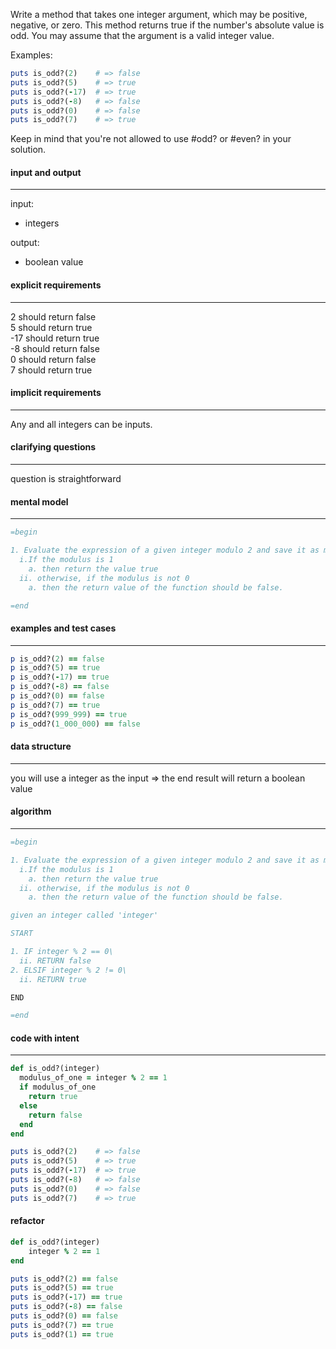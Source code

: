Write a method that takes one integer argument, which may be positive, 
negative, or zero. This method returns true if the number's absolute value is 
odd. You may assume that the argument is a valid integer value.

Examples:
``` ruby
puts is_odd?(2)    # => false
puts is_odd?(5)    # => true
puts is_odd?(-17)  # => true
puts is_odd?(-8)   # => false
puts is_odd?(0)    # => false
puts is_odd?(7)    # => true
```

Keep in mind that you're not allowed to use #odd? or #even? in your solution.

#### input and output
---

input:
* integers

output:
* boolean value

#### explicit requirements
---

2 should return false\
5 should return true\
-17 should return true\
-8 should return false\
0 should return false\
7 should return true

#### implicit requirements
---

Any and all integers can be inputs.

#### clarifying questions
---

question is straightforward

#### mental model
---
``` ruby
=begin

1. Evaluate the expression of a given integer modulo 2 and save it as modulus
  i.If the modulus is 1
    a. then return the value true
  ii. otherwise, if the modulus is not 0
    a. then the return value of the function should be false.

=end


```

#### examples and test cases
---

``` ruby
p is_odd?(2) == false
p is_odd?(5) == true
p is_odd?(-17) == true
p is_odd?(-8) == false
p is_odd?(0) == false
p is_odd?(7) == true
p is_odd?(999_999) == true
p is_odd?(1_000_000) == false
```

#### data structure
---

you will use a integer as the input => the end result will return a boolean value

#### algorithm
---
``` ruby
=begin

1. Evaluate the expression of a given integer modulo 2 and save it as modulus
  i.If the modulus is 1
    a. then return the value true
  ii. otherwise, if the modulus is not 0
    a. then the return value of the function should be false.

given an integer called 'integer'

START

1. IF integer % 2 == 0\
  ii. RETURN false
2. ELSIF integer % 2 != 0\
  ii. RETURN true

END

=end
```
#### code with intent

---

``` ruby
def is_odd?(integer)
  modulus_of_one = integer % 2 == 1
  if modulus_of_one
    return true
  else
    return false
  end
end

puts is_odd?(2)    # => false
puts is_odd?(5)    # => true
puts is_odd?(-17)  # => true
puts is_odd?(-8)   # => false
puts is_odd?(0)    # => false
puts is_odd?(7)    # => true
```

#### refactor

``` ruby
def is_odd?(integer)
	integer % 2 == 1
end

puts is_odd?(2) == false
puts is_odd?(5) == true
puts is_odd?(-17) == true
puts is_odd?(-8) == false
puts is_odd?(0) == false
puts is_odd?(7) == true
puts is_odd?(1) == true
```